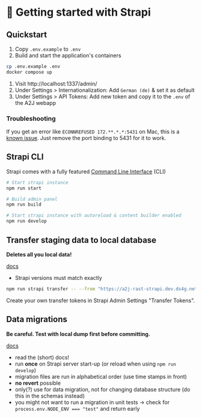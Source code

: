 # 🚀 Getting started with Strapi

## Quickstart

1. Copy `.env.example` to `.env`
2. Build and start the application's containers

```bash
cp .env.example .env
docker compose up
```

1. Visit http://localhost:1337/admin/
2. Under Settings > Internationalization: Add `German (de)` & set it as default
3. Under Settings > API Tokens: Add new token and copy it to the `.env` of the A2J webapp

### Troubleshooting

If you get an error like `ECONNREFUSED 172.**.*.*:5431` on Mac, this is a [known issue](https://github.com/docker/compose/issues/4783#issuecomment-301778969). Just remove the port binding to 5431 for it to work.

## Strapi CLI

Strapi comes with a fully featured [Command Line Interface](https://docs.strapi.io/dev-docs/cli) (CLI)

```bash
# Start strapi instance
npm run start

# Build admin panel
npm run build

# Start strapi instance with autoreload & content builder enabled
npm run develop
```

## Transfer staging data to local database

**Deletes all you local data!**

[docs](https://docs.strapi.io/dev-docs/data-management/transfer)

* Strapi versions must match exactly

```sh
npm run strapi transfer -- --from "https://a2j-rast-strapi.dev.ds4g.net/admin/" --to-token=<PUSH_TRANSFER_TOKEN_FROM_LOCAL_STRAPI> --from-token=<PULL_TRANSFER_TOKEN_FROM_STAGING_STRAPI>
```

Create your own transfer tokens in Strapi Admin Settings "Transfer Tokens".

## Data migrations

**Be careful. Test with local dump first before committing.**

[docs](https://docs.strapi.io/dev-docs/database-migrations)

* read the (short) docs!
* run **once** on Strapi server start-up (or reload when using `npm run develop`)
* migration files are run in alphabetical order (use time stamps in front)
* **no revert** possible
* only(?) use for data migration, not for changing database structure (do this in the schemas instead)
* you might not want to run a migration in unit tests -> check for `process.env.NODE_ENV === "test"` and return early
